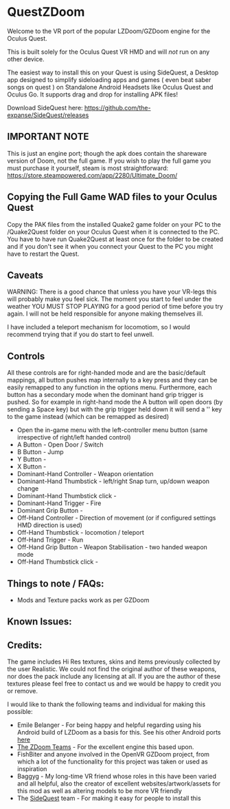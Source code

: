 QuestZDoom
==========

Welcome to the VR port of the popular LZDoom/GZDoom engine for the Oculus Quest.

This is built solely for the Oculus Quest VR HMD and will *not* run on any other device.

The easiest way to install this on your Quest is using SideQuest, a Desktop app designed to simplify sideloading apps and games ( even beat saber songs on quest ) on Standalone Android Headsets like Oculus Quest and Oculus Go. It supports drag and drop for installing APK files!

Download SideQuest here:
https://github.com/the-expanse/SideQuest/releases



IMPORTANT NOTE
--------------

This is just an engine port; though the apk does contain the shareware version of Doom, not the full game. If you wish to play the full game you must purchase it yourself, steam is most straightforward:  https://store.steampowered.com/app/2280/Ultimate_Doom/


Copying the Full Game WAD files to your Oculus Quest
----------------------------------------------------

Copy the PAK files from the installed Quake2 game folder on your PC to the /Quake2Quest folder on your Oculus Quest when it is connected to the PC. You have to have run Quake2Quest at least once for the folder to be created and if you don't see it when you connect your Quest to the PC you might have to restart the Quest.



Caveats
-------

WARNING:  There is a good chance that unless you have your VR-legs this will probably make you feel  sick. The moment you start to feel under the weather YOU MUST STOP PLAYING for a good period of time before you try again. I will not be held responsible for anyone making themselves ill.

I have included a teleport mechanism for locomotiom, so I would recommend trying that if you do start to feel unwell.


Controls
--------

All these controls are for right-handed mode and are the basic/default mappings, all button pushes map internally to a key press and they can be easily remapped to any function in the options menu. Furthermore, each button has a secondary mode when the dominant hand grip trigger is pushed. So for example in right-hand mode the A button will open doors (by sending a Space key) but with the grip trigger held down it will send a '' key to the game instead (which can be remapped as desired)


* Open the in-game menu with the left-controller menu button (same irrespective of right/left handed control)
* A Button - Open Door / Switch
* B Button - Jump
* Y Button - 
* X Button - 
* Dominant-Hand Controller - Weapon orientation
* Dominant-Hand Thumbstick - left/right Snap turn, up/down weapon change
* Dominant-Hand Thumbstick click - 
* Dominant-Hand Trigger - Fire
* Dominant Grip Button - 
* Off-Hand Controller - Direction of movement (or if configured settings HMD direction is used)
* Off-Hand Thumbstick - locomotion / teleport
* Off-Hand Trigger - Run
* Off-Hand Grip Button - Weapon Stabilisation - two handed weapon mode
* Off-Hand Thumbstick click - 



Things to note / FAQs:
----------------------

* Mods and Texture packs work as per GZDoom



Known Issues:
-------------



Credits:
--------

The game includes Hi Res textures, skins and items previously collected by the user Realistic. We could not find the original author of these weapons, nor does the pack include any licensing at all. If you are the author of these textures please feel free to contact us and we would be happy to credit you or remove.

I would like to thank the following teams and individual for making this possible:

* Emile Belanger - For being happy and helpful regarding using his Android build of LZDoom as a basis for this. See his other Android ports [here](http://www.beloko.com/)
* [The ZDoom Teams](https://zdoom.org/index) - For the excellent engine this based upon.
* FishBiter and anyone involved in the OpenVR GZDoom project, from which a lot of the functionality for this project was taken or used as inspiration
* Baggyg - My long-time VR friend whose roles in this have been varied and all helpful, also the creator of excellent websites/artwork/assets for this mod as well as altering models to be more VR friendly
* The [SideQuest](https://sidequestvr.com/#/news) team - For making it easy for people to install this

